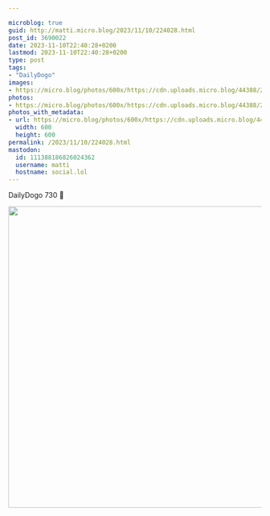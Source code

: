 ```yaml
---

microblog: true
guid: http://matti.micro.blog/2023/11/10/224028.html
post_id: 3690022
date: 2023-11-10T22:40:28+0200
lastmod: 2023-11-10T22:40:28+0200
type: post
tags:
- "DailyDogo"
images:
- https://micro.blog/photos/600x/https://cdn.uploads.micro.blog/44388/2023/9eda68818c6349d6bc03790e9f3bd4cb.jpg
photos:
- https://micro.blog/photos/600x/https://cdn.uploads.micro.blog/44388/2023/9eda68818c6349d6bc03790e9f3bd4cb.jpg
photos_with_metadata:
- url: https://micro.blog/photos/600x/https://cdn.uploads.micro.blog/44388/2023/9eda68818c6349d6bc03790e9f3bd4cb.jpg
  width: 600
  height: 600
permalink: /2023/11/10/224028.html
mastodon:
  id: 111388186826024362
  username: matti
  hostname: social.lol
---
```

DailyDogo 730 🐶

<img src="/media/uploads/2023/9eda68818c6349d6bc03790e9f3bd4cb.jpg" width="600" height="600" alt="" />
